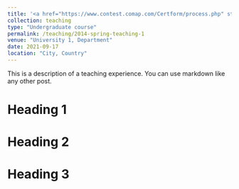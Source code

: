 ```yaml
---
title: '<a href="https://www.contest.comap.com/Certform/process.php" style="color: teal;">1. International level: Finalist (top 2%) in The Mathematical Contest in Modeling and The Interdisciplinary Contest in Modeling (MCM/ICM) </a>'
collection: teaching
type: "Undergraduate course"
permalink: /teaching/2014-spring-teaching-1
venue: "University 1, Department"
date: 2021-09-17
location: "City, Country"
---
```


This is a description of a teaching experience. You can use markdown like any other post.

Heading 1
======

Heading 2
======

Heading 3
======
